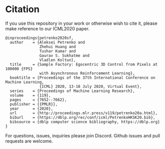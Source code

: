 # Citation

If you use this repository in your work or otherwise wish to cite it, please make reference to our ICML2020 paper.

```
@inproceedings{petrenko2020sf,
  author    = {Aleksei Petrenko and
               Zhehui Huang and
               Tushar Kumar and
               Gaurav S. Sukhatme and
               Vladlen Koltun},
  title     = {Sample Factory: Egocentric 3D Control from Pixels at 100000 {FPS}
               with Asynchronous Reinforcement Learning},
  booktitle = {Proceedings of the 37th International Conference on Machine Learning,
               {ICML} 2020, 13-18 July 2020, Virtual Event},
  series    = {Proceedings of Machine Learning Research},
  volume    = {119},
  pages     = {7652--7662},
  publisher = {{PMLR}},
  year      = {2020},
  url       = {http://proceedings.mlr.press/v119/petrenko20a.html},
  biburl    = {https://dblp.org/rec/conf/icml/PetrenkoHKSK20.bib},
  bibsource = {dblp computer science bibliography, https://dblp.org}
}
```

For questions, issues, inquiries please join Discord. Github issues and pull requests are welcome.
